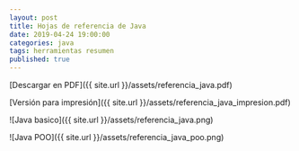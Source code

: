 ```yaml
---
layout: post
title: Hojas de referencia de Java
date: 2019-04-24 19:00:00
categories: java
tags: herramientas resumen
published: true
---
```


[Descargar en PDF]({{ site.url }}/assets/referencia_java.pdf)

[Versión para impresión]({{ site.url }}/assets/referencia_java_impresion.pdf)

![Java basico]({{ site.url }}/assets/referencia_java.png)

![Java POO]({{ site.url }}/assets/referencia_java_poo.png)
